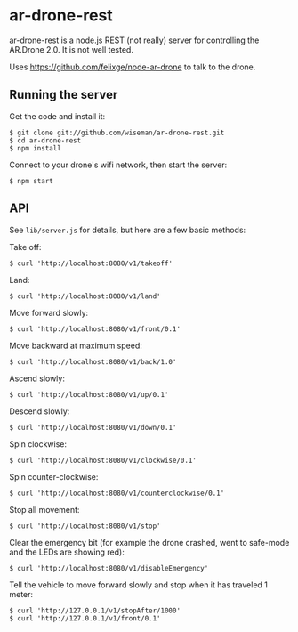 ar-drone-rest
=============

ar-drone-rest is a node.js REST (not really) server for controlling
the AR.Drone 2.0.  It is not well tested.

Uses https://github.com/felixge/node-ar-drone to talk to the drone.


Running the server
-------------------

Get the code and install it:

```
$ git clone git://github.com/wiseman/ar-drone-rest.git
$ cd ar-drone-rest
$ npm install
```

Connect to your drone's wifi network, then start the server:

```
$ npm start
```


API
---

See `lib/server.js` for details, but here are a few basic methods:

Take off:

```
$ curl 'http://localhost:8080/v1/takeoff'
```

Land:

```
$ curl 'http://localhost:8080/v1/land'
```

Move forward slowly:

```
$ curl 'http://localhost:8080/v1/front/0.1'
```

Move backward at maximum speed:

```
$ curl 'http://localhost:8080/v1/back/1.0'
```

Ascend slowly:

```
$ curl 'http://localhost:8080/v1/up/0.1'
```

Descend slowly:

```
$ curl 'http://localhost:8080/v1/down/0.1'
```

Spin clockwise:

```
$ curl 'http://localhost:8080/v1/clockwise/0.1'
```

Spin counter-clockwise:

```
$ curl 'http://localhost:8080/v1/counterclockwise/0.1'
```

Stop all movement:

```
$ curl 'http://localhost:8080/v1/stop'
```

Clear the emergency bit (for example the drone crashed, went to
safe-mode and the LEDs are showing red):

```
$ curl 'http://localhost:8080/v1/disableEmergency'
```

Tell the vehicle to move forward slowly and stop when it has traveled 1 meter:

```
$ curl 'http://127.0.0.1/v1/stopAfter/1000'
$ curl 'http://127.0.0.1/v1/front/0.1'
```
